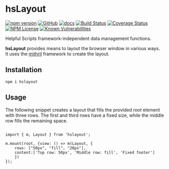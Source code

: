 hsLayout 
========
[![npm version](https://badge.fury.io/js/hslayout.svg)](https://badge.fury.io/js/hslayout)
[![GitHub](https://img.shields.io/badge/GitHub-hsLayout-blue.svg)](https://github.com/helpfulscripts/hslayout)
[![docs](https://img.shields.io/badge/hsDocs-hsLayout-blue.svg)](https://helpfulscripts.github.io/hsLayout/#!/api/hsLayout/0)
[![Build Status](https://travis-ci.org/HelpfulScripts/hsLayout.svg?branch=master)](https://travis-ci.org/HelpfulScripts/hsLayout)
[![Coverage Status](https://coveralls.io/repos/github/HelpfulScripts/hsLayout/badge.svg?branch=master)](https://coveralls.io/github/HelpfulScripts/hsLayout?branch=master)
[![NPM License](https://img.shields.io/badge/license-MIT-brightgreen.svg)](https://www.npmjs.com/package/hslayout)
[![Known Vulnerabilities](https://snyk.io/test/github/HelpfulScripts/hsLayout/badge.svg?targetFile=package.json)](https://snyk.io/test/github/HelpfulScripts/hsLayout?targetFile=package.json)

Helpful Scripts framework-independent data management functions.

**hsLayout** provides means to layout the browser window in various ways.<br>
It uses the [mithril](https://www.npmjs.com/package/mithril) framework to create the layout.

## Installation
`npm i hslayout`

## Usage
The following snippet creates a layout that fills the provided *root* element with three rows. The first and third rows have a fixed size, while the middle row fills the remaining space. 
```

import { m, Layout } from 'hslayout';

m.mount(root, {view: () => m(Layout, {
    rows: ["50px", "fill", "20px"],
    content:['Top row: 50px', 'Middle row: fill', 'Fixed footer']
    })
});
```